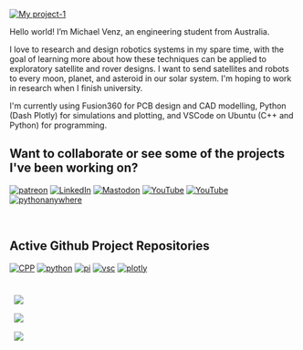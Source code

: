 <!---
roboticsmick/roboticsmick is a ✨ special ✨ repository because its `README.md` (this file) appears on your GitHub profile.
You can click the Preview link to take a look at your changes.
--->

[![My project-1](https://user-images.githubusercontent.com/70121687/205558250-7548195b-f130-43a9-b60a-7b64c4d65b2f.png)](https://michaelvenz.com/)

Hello world! I’m Michael Venz, an engineering student from Australia.

I love to research and design robotics systems in my spare time, with the goal of learning more about how these techniques can be applied to exploratory satellite and rover designs. I want to send satellites and robots to every moon, planet, and asteroid in our solar system. I'm hoping to work in research when I finish university.

I'm currently using Fusion360 for PCB design and CAD modelling, Python (Dash Plotly) for simulations and plotting, and VSCode on Ubuntu (C++ and Python) for programming.

## Want to collaborate or see some of the projects I've been working on? 

[![patreon]][patreon-url]
[![LinkedIn]][LinkedIn-url]
[![Mastodon]][Mastodon-url]
[![YouTube]][YouTube-url]
[![YouTube]][YouTube-url]
[![pythonanywhere]][pythonanywhere-url]

<br>

## Active Github Project Repositories

[![CPP][cpp]][cpp-url]
[![python]][pythonanywhere-url]
[![pi]][pi-url]
[![vsc]][vsc-url]
[![plotly]][plotly-url]

<br>
<a href="https://github.com/roboticsmick/LSR_RA">
  <img align="center" style="margin:0.5rem" src="https://github-readme-stats.vercel.app/api/pin/?username=roboticsmick&repo=LSR_RA&title_color=ffffff&text_color=c9cacc&icon_color=4AB197&bg_color=1A2B34" />
</a>

<br>

<a href="https://github.com/roboticsmick/LSR_GPS_BASE_STATION">
  <img align="center" style="margin:0.5rem" src="https://github-readme-stats.vercel.app/api/pin/?username=roboticsmick&repo=LSR_GPS_BASE_STATION&title_color=ffffff&text_color=c9cacc&icon_color=4AB197&bg_color=1A2B34" />
</a>

<br>

<a href="https://github.com/roboticsmick/LSR_GPS_TRACKER">
  <img align="center" style="margin:0.5rem" src="https://github-readme-stats.vercel.app/api/pin/?username=roboticsmick&repo=LSR_GPS_TRACKER&title_color=ffffff&text_color=c9cacc&icon_color=4AB197&bg_color=1A2B34" />
</a>

<br>
<br>



[cpp]: https://img.shields.io/badge/C/C++-black.svg?style=for-the-badge&logo=C%2B%2B&logoColor=wh
[cpp-url]: https://github.com/roboticsmick/LSR_RA
[pi]:https://img.shields.io/badge/-Raspberry%20Pi-C51A4A?style=for-the-badge&logo=Raspberry-Pi
[pi-url]: https://github.com/roboticsmick/LSR_RA
[vsc]:https://img.shields.io/badge/Visual%20Studio%20Code-0078d7.svg?style=for-the-badge&logo=visual-studio-code&logoColor=white
[vsc-url]: https://github.com/roboticsmick/LSR_RA
[plotly]:https://img.shields.io/badge/Dash%20Plotly-%233F4F75.svg?style=for-the-badge&logo=plotly&logoColor=white
[plotly-url]: https://roboticsmick.pythonanywhere.com/
[python]:https://img.shields.io/badge/Python-3670A0?style=for-the-badge&logo=python&logoColor=ffdd54
[python-url]: https://roboticsmick.pythonanywhere.com/

[patreon]:https://img.shields.io/badge/Patreon-F96854?style=for-the-badge&logo=patreon&logoColor=white
[patreon-url]: patreon.com/user?u=64698997
[LinkedIn]:https://img.shields.io/badge/linkedin-%230077B5.svg?style=for-the-badge&logo=linkedin&logoColor=white
[LinkedIn-url]: https://www.linkedin.com/in/roboticsmick/
[Mastodon]:https://img.shields.io/badge/-MASTODON-%232B90D9?style=for-the-badge&logo=mastodon&logoColor=white
[Mastodon-url]: https://mastodon.au/@roboticsmick
[YouTube]:https://img.shields.io/badge/YouTube-%23FF0000.svg?style=for-the-badge&logo=YouTube&logoColor=white
[YouTube-url]: https://www.youtube.com/@logicomaspacerobotics
[Projects]:https://img.shields.io/badge/Project%20Log-%23117AC9.svg?style=for-the-badge&logo=WordPress&logoColor=white
[Projects-url]: https://michaelvenz.com/
[pythonanywhere]:https://img.shields.io/badge/LSR%20Toolbox-3670A0?style=for-the-badge&logo=python&logoColor=ffdd54
[pythonanywhere-url]: https://roboticsmick.pythonanywhere.com/
